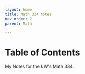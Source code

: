```yaml
---
layout: home
title: Math 334 Notes
nav_order: 2
parent: Math

---
```

# Table of Contents
My Notes for the UW's Math 334.
